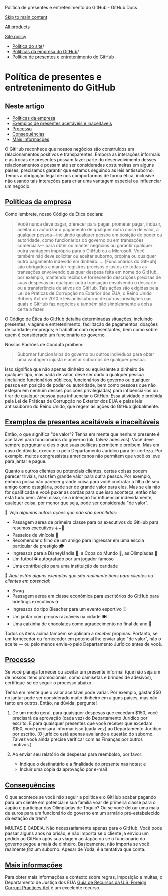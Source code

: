 Política de presentes e entretenimento do GitHub - GitHub Docs

[Skip to main content](#main-content)

[All products](/pt)

[Site policy](/site-policy)

* [Política do site](/pt/site-policy)/
* [Políticas da empresa do GitHub](/pt/site-policy/github-company-policies)/
* [Política de presentes e entretenimento do GitHub](/pt/site-policy/github-company-policies/github-gifts-and-entertainment-policy)

Política de presentes e entretenimento do GitHub
==========

Neste artigo
----------

* [Políticas da empresa](#company-policies)
* [Exemplos de presentes aceitáveis e inaceitáveis](#examples-of-acceptable-and-unacceptable-gifts)
* [Processo](#process)
* [Consequências](#consequences)
* [Mais informações](#more-information)

O GitHub reconhece que nossos negócios são construídos em relacionamentos positivos e transparentes. Embora as interações informais e as trocas de presentes possam fazer parte do desenvolvimento desses relacionamentos e possam até ser consideradas costumeiras em alguns países, precisamos garantir que estamos seguindo as leis antissuborno. Temos a obrigação legal de nos comportarmos de forma ética, inclusive não usando tais interações para criar uma vantagem especial ou influenciar um negócio.

[Políticas da empresa](#company-policies)
----------

Como lembrete, nosso Código de Ética declara:

>
>
> Você nunca deve pagar, oferecer para pagar, prometer pagar, induzir, aceitar ou autorizar o pagamento de qualquer outra coisa de valor, a qualquer pessoa—incluindo qualquer pessoa em posição de poder ou autoridade, como funcionários do governo ou em transações comerciais— para obter ou manter negócios ou garantir qualquer outra vantagem imprópria para o GitHub ou a Microsoft. Você também não deve solicitar ou aceitar suborno, propina ou qualquer outro pagamento indevido em dinheiro. ... [Funcionários do GitHub] são obrigados a manter registros precisos e justos de todas as transações envolvendo qualquer despesa feita em nome do GitHub, por exemplo, mantendo recibos e fornecendo descrições precisas de suas despesas ou qualquer outra transação envolvendo o descarte ou a transferência de ativos do GitHub. Tais ações são exigidas pela Lei de Práticas de Corrupção no Exterior dos EUA, o Reino Unido Bribery Act de 2010 e leis antissuborno de outras jurisdições nas quais o GitHub faz negócios e também são simplesmente a coisa certa a fazer.
>
>

O Código de Ética do GitHub detalha determinadas situações, incluindo presentes, viagens e entretenimento; facilitação de pagamentos; doações de caridade; empregos; e trabalhar com representantes, bem como sobre quem é considerado um funcionário do governo.

Nossos Padrões de Conduta proíbem:

>
>
> Subornar funcionários do governo ou outros indivíduos para obter uma vantagem injusta e aceitar subornos de qualquer pessoa.
>
>

Isso significa que não apenas dinheiro ou equivalente a dinheiro de qualquer tipo, mas nada de valor, deve ser dado a qualquer pessoa (incluindo funcionários públicos, funcionários do governo ou qualquer pessoa em posição de poder ou autoridade, bem como pessoas que não estejam em nenhum desses posições privilegiadas) para influenciá-los ou tirar de qualquer pessoa para influenciar o GitHub. Essa atividade é proibida pela Lei de Práticas de Corrupção no Exterior dos EUA e pelas leis antissuborno do Reino Unido, que regem as ações do GitHub globalmente.

[Exemplos de presentes aceitáveis e inaceitáveis](#examples-of-acceptable-and-unacceptable-gifts)
----------

Então, o que significa "de valor"? Tenha em mente que nenhum presente é aceitável para funcionários do governo (ok, talvez adesivos). Você deve sempre perguntar a eles o que suas políticas permitem e proíbem. Mas em caso de dúvida, execute-o pelo Departamento Jurídico para ter certeza. Por exemplo, muitos congressistas americanos não permitem que você os leve para jantar e pague.

Quanto a outros clientes ou potenciais clientes, certas coisas podem parecer triviais, mas têm grande valor para outra pessoa. Por exemplo, embora possa não parecer grande coisa para você contratar a filha de seu amigo como estagiária, pode ser de grande valor para eles. Mas se ela não for qualificada e você puxar as cordas para que isso aconteça, então não está tudo bem. Além disso, se a intenção for influenciar indevidamente, qualquer coisa, por menor que seja, pode ser considerada "de valor".

🙅 *Veja algumas outras ações que não são permitidas:*

* Passagem aérea de primeira classe para os executivos do GitHub para resumos executivos ✈️+🍾
* Passeios de vinícola 🍷
* Recomendar o filho de um amigo para ingressar em uma escola particular de prestígio 🎓
* Ingressos para a Disneylândia 👸, a Copa do Mundo 🥅, as Olimpíadas 🏅
* Um futbol ⚽️ autografado por um jogador famoso
* Uma contribuição para uma instituição de caridade

🙆 *Aqui estão alguns exemplos que são realmente bons para clientes ou clientes em potencial:*

* Swag
* Passagem aérea em classe econômica para escritórios do GitHub para briefings executivos ✈️
* Ingressos do tipo Bleacher para um evento esportivo ⚾️
* Um jantar com preços razoáveis na cidade 🍽
* Uma caixinha de chocolates como agradecimento no final de ano 🍫

Todos os itens acima também se aplicam a *receber* propinas. Portanto, se um fornecedor ou fornecedor em potencial lhe enviar algo "de valor", não o aceite — ou pelo menos envie-o pelo Departamento Jurídico antes de você.

[Processo](#process)
----------

Se você planeja fornecer ou aceitar um presente informal (que não seja um de nossos itens promocionais, como camisetas e brindes de adesivos), certifique-se de seguir o processo abaixo.

Tenha em mente que o valor aceitável pode variar. Por exemplo, gastar $50 no jantar pode ser considerado muito dinheiro em alguns países, mas não tanto em outros. Então, na dúvida, pergunte!

1. De um modo geral, para quaisquer despesas que excedam $150, você precisará da aprovação (cada vez) do Departamento Jurídico por escrito. E para quaisquer presentes que você receber que excedam $150, você precisará informar isso (cada vez) ao Departamento Jurídico por escrito. (O jurídico está apenas avaliando a questão do suborno. Talvez você ainda precise verificar com as Finanças por outros motivos.)

2. Ao enviar seu relatório de despesas para reembolso, por favor:

   * Indique o destinatário e a finalidade do presente nas notas; e
   * Incluir uma cópia da aprovação por e-mail

[Consequências](#consequences)
----------

O que acontece se você não seguir a política e o GitHub acabar pagando para um cliente em potencial e sua família voar de primeira classe para o Japão e participar das Olimpíadas de Tóquio? Ou se você deixar uma mala de euros para um funcionário do governo em um armário pré-estabelecido da estação de trem?

MULTAS E CADEIA. Não necessariamente apenas para o GitHub. Você pode passar alguns anos na prisão, e não importa se o cliente já enviou um pedido ao GitHub após sua viagem ao Japão ou se o funcionário do governo pegou a mala de dinheiro. Basicamente, não importa se você realmente *fez* um suborno. Apesar de Yoda, é a tentativa que conta.

[Mais informações](#more-information)
----------

Para obter mais informações e contexto sobre regras, imposição e multas, o Departamento de Justiça dos EUA [Guia de Recursos da U.S. Foreign Corrupt Practices Act](https://www.justice.gov/sites/default/files/criminal-fraud/legacy/2015/01/16/guide.pdf) é um excelente recurso.

